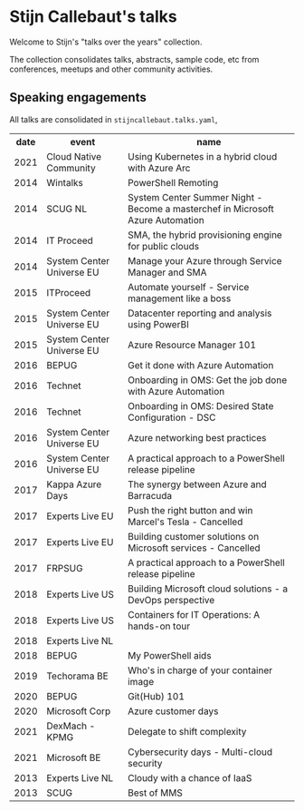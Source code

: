 # Stijn Callebaut's talks

Welcome to Stijn's "talks over the years" collection.

The collection consolidates talks, abstracts, sample code, etc from conferences, meetups and other community activities.

## Speaking engagements

All talks are consolidated in `stijncallebaut.talks.yaml`,

<!-- TALKS START -->

<table> <colgroup><col/><col/><col/></colgroup> <tr><th>date</th><th>event</th><th>name</th></tr> <tr><td>2021</td><td>Cloud Native Community</td><td>Using Kubernetes in a hybrid cloud with Azure Arc</td></tr> <tr><td>2014</td><td>Wintalks</td><td>PowerShell Remoting</td></tr> <tr><td>2014</td><td>SCUG NL</td><td>System Center Summer Night - Become a masterchef in Microsoft Azure Automation</td></tr> <tr><td>2014</td><td>IT Proceed</td><td>SMA, the hybrid provisioning engine for public clouds</td></tr> <tr><td>2014</td><td>System Center Universe EU</td><td>Manage your Azure through Service Manager and SMA</td></tr> <tr><td>2015</td><td>ITProceed</td><td>Automate yourself - Service management like a boss</td></tr> <tr><td>2015</td><td>System Center Universe EU</td><td>Datacenter reporting and analysis using PowerBI</td></tr> <tr><td>2015</td><td>System Center Universe EU</td><td>Azure Resource Manager 101</td></tr> <tr><td>2016</td><td>BEPUG</td><td>Get it done with Azure Automation</td></tr> <tr><td>2016</td><td>Technet</td><td>Onboarding in OMS: Get the job done with Azure Automation</td></tr> <tr><td>2016</td><td>Technet</td><td>Onboarding in OMS: Desired State Configuration - DSC</td></tr> <tr><td>2016</td><td>System Center Universe EU</td><td>Azure networking best practices</td></tr> <tr><td>2016</td><td>System Center Universe EU</td><td>A practical approach to a PowerShell release pipeline</td></tr> <tr><td>2017</td><td>Kappa Azure Days</td><td>The synergy between Azure and Barracuda</td></tr> <tr><td>2017</td><td>Experts Live EU</td><td>Push the right button and win Marcel&#39;s Tesla - Cancelled</td></tr> <tr><td>2017</td><td>Experts Live EU</td><td>Building customer solutions on Microsoft services - Cancelled</td></tr> <tr><td>2017</td><td>FRPSUG</td><td>A practical approach to a PowerShell release pipeline</td></tr> <tr><td>2018</td><td>Experts Live US</td><td>Building Microsoft cloud solutions - a DevOps perspective</td></tr> <tr><td>2018</td><td>Experts Live US</td><td>Containers for IT Operations: A hands-on tour</td></tr> <tr><td>2018</td><td>Experts Live NL</td><td></td></tr> <tr><td>2018</td><td>BEPUG</td><td>My PowerShell aids</td></tr> <tr><td>2019</td><td>Techorama BE</td><td>Who&#39;s in charge of your container image</td></tr> <tr><td>2020</td><td>BEPUG</td><td>Git(Hub) 101</td></tr> <tr><td>2020</td><td>Microsoft Corp</td><td>Azure customer days</td></tr> <tr><td>2021</td><td>DexMach - KPMG</td><td>Delegate to shift complexity</td></tr> <tr><td>2021</td><td>Microsoft BE</td><td>Cybersecurity days - Multi-cloud security</td></tr> <tr><td>2013</td><td>Experts Live NL</td><td>Cloudy with a chance of IaaS</td></tr> <tr><td>2013</td><td>SCUG</td><td>Best of MMS</td></tr> </table>

<!-- TALKS END -->
